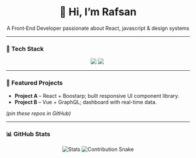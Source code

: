 <link rel="stylesheet" href="https://cdnjs.cloudflare.com/ajax/libs/font-awesome/6.7.2/css/all.min.css" integrity="sha512-Evv84Mr4kqVGRNSgIGL/F/aIDqQb7xQ2vcrdIwxfjThSH8CSR7PBEakCr51Ck+w+/U6swU2Im1vVX0SVk9ABhg==" crossorigin="anonymous" referrerpolicy="no-referrer" />

<div align="center">
  <h1>👋 Hi, I’m Rafsan</h1>
  <p>A Front‑End Developer passionate about React, javascript & design systems</p>
</div>

---

### 🔧 Tech Stack
<p align="center">
  <link rel="stylesheet" href="https://cdnjs.cloudflare.com/ajax/libs/font-awesome/6.7.2/css/all.min.css" integrity="sha512-Evv84Mr4kqVGRNSgIGL/F/aIDqQb7xQ2vcrdIwxfjThSH8CSR7PBEakCr51Ck+w+/U6swU2Im1vVX0SVk9ABhg==" crossorigin="anonymous" referrerpolicy="no-referrer" />
  <img src="https://reactnative.dev/img/tiny_logo.png">
  <img src="https://cdnlogo.com/logos/j/22/javascript.svg">
  <img src="">
  <!-- add more icons -->
</p>

---

### 🚀 Featured Projects
- **Project A** – React + Boostarp; built responsive UI component library.
- **Project B** – Vue + GraphQL; dashboard with real-time data.

*(pin these repos in GitHub)*

---

### 📊 GitHub Stats
<div align="center">
<img src="https://github-readme-stats.vercel.app/api?username=YOURNAME" alt="Stats" />
<img src="https://github-contribution-stats.snake.svg" alt="Contribution Snake" />
</div>


